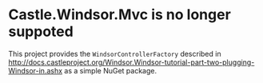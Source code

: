 Castle.Windsor.Mvc is no longer suppoted
==================

This project provides the `WindsorControllerFactory` described in
http://docs.castleproject.org/Windsor.Windsor-tutorial-part-two-plugging-Windsor-in.ashx as a simple NuGet package.
